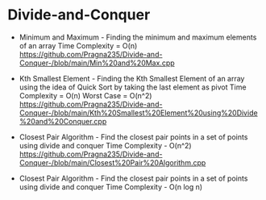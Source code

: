 # Divide-and-Conquer
* Minimum and Maximum - Finding the minimum and maximum elements of an array 
  Time Complexity = O(n)
  https://github.com/Pragna235/Divide-and-Conquer-/blob/main/Min%20and%20Max.cpp
  
* Kth Smallest Element - Finding the Kth Smallest Element of an array using the idea of Quick Sort by taking the last element as pivot
  Time Complexity = O(n)
   Worst Case     = O(n^2)
  https://github.com/Pragna235/Divide-and-Conquer-/blob/main/Kth%20Smallest%20Element%20using%20Divide%20and%20Conquer.cpp
 
* Closest Pair Algorithm - Find the closest pair points in a set of points using divide and conquer
  Time Complexity - O(n^2)
  https://github.com/Pragna235/Divide-and-Conquer-/blob/main/Closest%20Pair%20Algorithm.cpp
  
* Closest Pair Algorithm - Find the closest pair points in a set of points using divide and conquer
  Time Complexity - O(n log n)
  
  

